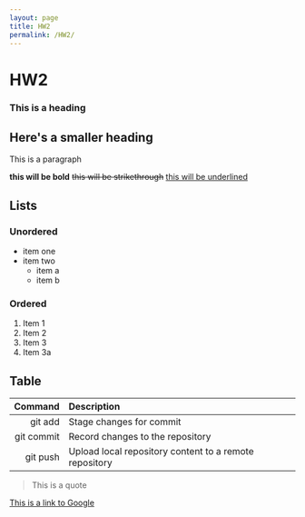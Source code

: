 ```yaml
---
layout: page
title: HW2
permalink: /HW2/
---
```



# HW2

### This is a heading

## Here's a smaller heading

This is a paragraph

**this will be bold** ~~this will be strikethrough~~ <ins>this will be underlined</ins>

## Lists

### Unordered

- item one
- item two
  - item a
  - item b
 
### Ordered

1. Item 1
2. Item 2
3. Item 3
4. Item 3a

## Table


|Command|Description|
|------:|:-----------|
|git add|Stage changes for commit|
|git commit|Record changes to the repository|
|git push|Upload local repository content to a remote repository|


> This is a quote

[This is a link to Google](https://google.com)
